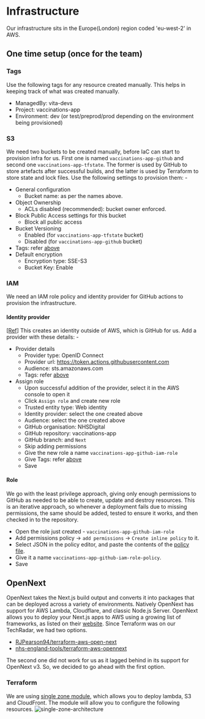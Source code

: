 # Infrastructure
Our infrastructure sits in the Europe(London) region coded 'eu-west-2' in AWS.

## One time setup (once for the team)
### Tags
Use the following tags for any resource created manually. This helps in keeping track of what was created manually.
- ManagedBy: vita-devs
- Project: vaccinations-app
- Environment: dev (or test/preprod/prod depending on the environment being provisioned)

### S3
We need two buckets to be created manually, before IaC can start to provision infra for us.
First one is named `vaccinations-app-github` and second one `vaccinations-app-tfstate`.
The former is used by GitHub to store artefacts after successful builds,
and the latter is used by Terraform to store state and lock files.
Use the following settings to provision them: -
- General configuration
  - Bucket name: as per the names above.
- Object Ownership
  - ACLs disabled (recommended): bucket owner enforced.
- Block Public Access settings for this bucket
  - Block all public access
- Bucket Versioning
  - Enabled (for `vaccinations-app-tfstate` bucket)
  - Disabled (for `vaccinations-app-github` bucket)
- Tags: refer [above](#tags)
- Default encryption
  - Encryption type: SSE-S3
  - Bucket Key: Enable

### IAM
We need an IAM role policy and identity provider for GitHub actions to provision the infrastructure.
#### Identity provider
[[Ref](https://docs.github.com/en/actions/security-for-github-actions/security-hardening-your-deployments/configuring-openid-connect-in-amazon-web-services)] This creates an identity outside of AWS, which is GitHub for us. Add a provider with these details: -
- Provider details
  - Provider type: OpenID Connect
  - Provider url: https://token.actions.githubusercontent.com
  - Audience: sts.amazonaws.com
  - Tags: refer [above](#tags)
- Assign role
  - Upon successful addition of the provider, select it in the AWS console to open it
  - Click `Assign role` and create new role
  - Trusted entity type: Web identity
  - Identity provider: select the one created above
  - Audience: select the one created above
  - GitHub organisation: NHSDigital
  - GitHub repository: vaccinations-app
  - GitHub branch: <leave empty> and `Next`
  - Skip adding permissions
  - Give the new role a name `vaccinations-app-github-iam-role`
  - Give Tags: refer [above](#tags)
  - Save

#### Role
We go with the least privilege approach, giving only enough permissions to GitHub as needed to be able to create, update and destroy resources.
This is an iterative approach, so whenever a deployment fails due to missing permissions, the same should be added, tested to ensure it works, and then
checked in to the repository.
- Open the role just created - `vaccinations-app-github-iam-role`
- Add permissions policy -> `add permissions` -> `Create inline policy` to it.
- Select JSON in the policy editor, and paste the contents of the [policy file](github-iam-role-policy.json).
- Give it a name `vaccinations-app-github-iam-role-policy`.
- Save

## OpenNext
OpenNext takes the Next.js build output and converts it into packages that can be deployed across a variety of environments.
Natively OpenNext has support for AWS Lambda, Cloudflare, and classic Node.js Server.
OpenNext allows you to deploy your Next.js apps to AWS using a growing list of frameworks, as listed on their [website](https://opennext.js.org/aws/get_started).
Since Terraform was on our TechRadar, we had two options.
- [RJPearson94/terraform-aws-open-next](https://github.com/RJPearson94/terraform-aws-open-next)
- [nhs-england-tools/terraform-aws-opennext](https://github.com/nhs-england-tools/terraform-aws-opennext)

The second one did not work for us as it lagged behind in its support for OpenNext v3.
So, we decided to go ahead with the first option.

### Terraform
We are using [single zone module](https://github.com/RJPearson94/terraform-aws-open-next/tree/main/modules/tf-aws-open-next-zone), which allows you to deploy lambda, S3 and CloudFront.
The module will allow you to configure the following resources.
![single-zone-architecture](https://raw.githubusercontent.com/RJPearson94/terraform-aws-open-next/v3.5.0/docs/diagrams/Single%20Zone.png)
